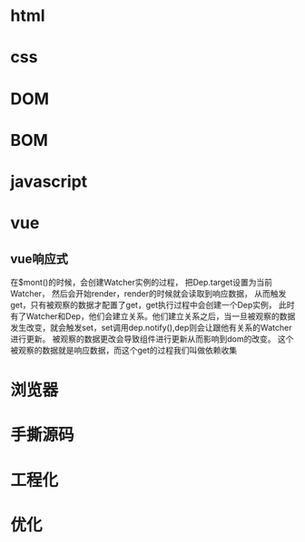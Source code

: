 # html
# css
# DOM
# BOM
# javascript
# vue

## vue响应式

在$mont()的时候，会创建Watcher实例的过程，
把Dep.target设置为当前Watcher，
然后会开始render，render的时候就会读取到响应数据，
从而触发get，只有被观察的数据才配置了get，get执行过程中会创建一个Dep实例，
此时有了Watcher和Dep，他们会建立关系。他们建立关系之后，当一旦被观察的数据发生改变，就会触发set，set调用dep.notify(),dep则会让跟他有关系的Watcher进行更新。
被观察的数据更改会导致组件进行更新从而影响到dom的改变。
这个被观察的数据就是响应数据，而这个get的过程我们叫做依赖收集


# 浏览器
# 手撕源码
# 工程化
# 优化
